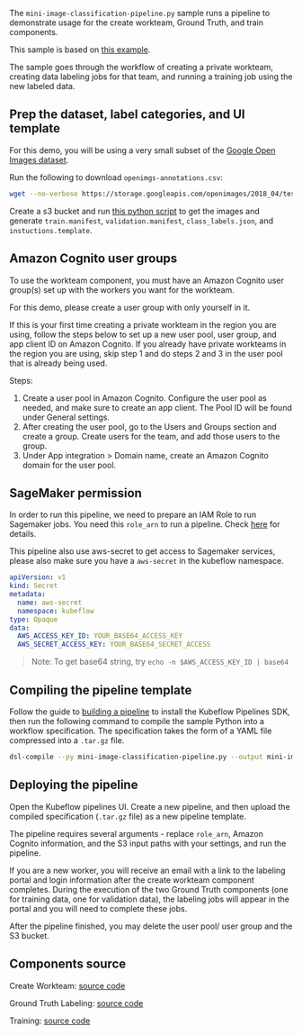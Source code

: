 The `mini-image-classification-pipeline.py` sample runs a pipeline to demonstrate usage for the create workteam, Ground Truth, and train components.

This sample is based on [this example](https://github.com/awslabs/amazon-sagemaker-examples/blob/master/ground_truth_labeling_jobs/from_unlabeled_data_to_deployed_machine_learning_model_ground_truth_demo_image_classification/from_unlabeled_data_to_deployed_machine_learning_model_ground_truth_demo_image_classification.ipynb).

The sample goes through the workflow of creating a private workteam, creating data labeling jobs for that team, and running a training job using the new labeled data.


## Prep the dataset, label categories, and UI template

For this demo, you will be using a very small subset of the [Google Open Images dataset](https://storage.googleapis.com/openimages/web/index.html).

Run the following to download `openimgs-annotations.csv`:
```bash
wget --no-verbose https://storage.googleapis.com/openimages/2018_04/test/test-annotations-human-imagelabels-boxable.csv -O openimgs-annotations.csv
```
Create a s3 bucket and run [this python script](https://github.com/kubeflow/pipelines/tree/master/samples/contrib/aws-samples/ground_truth_pipeline_demo/prep_inputs.py) to get the images and generate `train.manifest`, `validation.manifest`, `class_labels.json`, and `instuctions.template`.


## Amazon Cognito user groups

To use the workteam component, you must have an Amazon Cognito user group(s) set up with the workers you want for the workteam.

For this demo, please create a user group with only yourself in it.

If this is your first time creating a private workteam in the region you are using, follow the steps below to set up a new user pool, user group, and app client ID on Amazon Cognito.
If you already have private workteams in the region you are using, skip step 1 and do steps 2 and 3 in the user pool that is already being used.

Steps:
1. Create a user pool in Amazon Cognito. Configure the user pool as needed, and make sure to create an app client. The Pool ID will be found under General settings.
2. After creating the user pool, go to the Users and Groups section and create a group. Create users for the team, and add those users to the group.
3. Under App integration > Domain name, create an Amazon Cognito domain for the user pool.


## SageMaker permission

In order to run this pipeline, we need to prepare an IAM Role to run Sagemaker jobs. You need this `role_arn` to run a pipeline. Check [here](https://docs.aws.amazon.com/sagemaker/latest/dg/sagemaker-roles.html) for details.

This pipeline also use aws-secret to get access to Sagemaker services, please also make sure you have a `aws-secret` in the kubeflow namespace.

```yaml
apiVersion: v1
kind: Secret
metadata:
  name: aws-secret
  namespace: kubeflow
type: Opaque
data:
  AWS_ACCESS_KEY_ID: YOUR_BASE64_ACCESS_KEY
  AWS_SECRET_ACCESS_KEY: YOUR_BASE64_SECRET_ACCESS
```

> Note: To get base64 string, try `echo -n $AWS_ACCESS_KEY_ID | base64`


## Compiling the pipeline template

Follow the guide to [building a pipeline](https://www.kubeflow.org/docs/guides/pipelines/build-pipeline/) to install the Kubeflow Pipelines SDK, then run the following command to compile the sample Python into a workflow specification. The specification takes the form of a YAML file compressed into a `.tar.gz` file.

```bash
dsl-compile --py mini-image-classification-pipeline.py --output mini-image-classification-pipeline.tar.gz
```

## Deploying the pipeline

Open the Kubeflow pipelines UI. Create a new pipeline, and then upload the compiled specification (`.tar.gz` file) as a new pipeline template.

The pipeline requires several arguments - replace `role_arn`, Amazon Cognito information, and the S3 input paths with your settings, and run the pipeline.

If you are a new worker, you will receive an email with a link to the labeling portal and login information after the create workteam component completes.
During the execution of the two Ground Truth components (one for training data, one for validation data), the labeling jobs will appear in the portal and you will need to complete these jobs.  

After the pipeline finished, you may delete the user pool/ user group and the S3 bucket.


## Components source

Create Workteam:
  [source code](https://github.com/kubeflow/pipelines/tree/master/components/aws/sagemaker/workteam/src)

Ground Truth Labeling:
  [source code](https://github.com/kubeflow/pipelines/tree/master/components/aws/sagemaker/ground_truth/src)

Training:
  [source code](https://github.com/kubeflow/pipelines/tree/master/components/aws/sagemaker/train/src)

